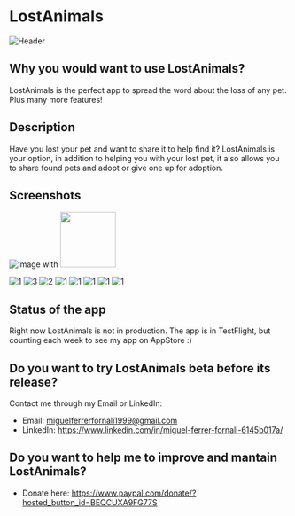 # LostAnimals

![Header](https://user-images.githubusercontent.com/56566735/161317149-1abb07bf-3c39-4b5b-aec5-23fc957c7204.png)


## Why you would want to use LostAnimals?
LostAnimals is the perfect app to spread the word about the loss of any pet. Plus many more features!


## Description
Have you lost your pet and want to share it to help find it? LostAnimals is your option, in addition to helping you with your lost pet, it also allows you to share found pets and adopt or give one up for adoption.


## Screenshots
![image](https://user-images.githubusercontent.com/56566735/175995514-ab201495-8a8b-4c9b-bf54-84881c0641df.png) with <img src="https://user-images.githubusercontent.com/56566735/175995514-ab201495-8a8b-4c9b-bf54-84881c0641df.png" width="100" height="100">

![1](https://user-images.githubusercontent.com/56566735/175995514-ab201495-8a8b-4c9b-bf54-84881c0641df.png)
![3](https://user-images.githubusercontent.com/56566735/175995497-f97b493b-3fa0-415e-9c6d-556316003da4.png)
![2](https://user-images.githubusercontent.com/56566735/175995531-2d84e3ed-bb8f-4a93-913f-42885f0554cc.png)
![1](https://user-images.githubusercontent.com/56566735/175995437-7e258f1e-fabb-4321-a5d9-a5923b424fd1.png)
![1](https://user-images.githubusercontent.com/56566735/175995451-6652b130-bcbf-475a-8949-6d629f61dc52.png)
![1](https://user-images.githubusercontent.com/56566735/175995468-7ec9a7ac-305e-4af6-a391-75fd5d368901.png)
![1](https://user-images.githubusercontent.com/56566735/175995551-79191663-d63d-4353-bd6f-643034b48cf1.png)
![1](https://user-images.githubusercontent.com/56566735/175995564-4b868eab-4513-429c-a932-d1fd41f70f84.png)


## Status of the app
Right now LostAnimals is not in production. The app is in TestFlight, but counting each week to see my app on AppStore :)


## Do you want to try LostAnimals beta before its release?
Contact me through my Email or LinkedIn:
* Email: miguelferrerfornali1999@gmail.com
* LinkedIn: https://www.linkedin.com/in/miguel-ferrer-fornali-6145b017a/


## Do you want to help me to improve and mantain LostAnimals?
* Donate here: https://www.paypal.com/donate/?hosted_button_id=BEQCUXA9FG77S
